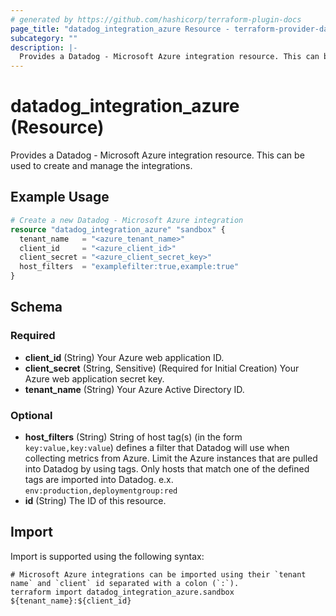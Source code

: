 ```yaml
---
# generated by https://github.com/hashicorp/terraform-plugin-docs
page_title: "datadog_integration_azure Resource - terraform-provider-datadog"
subcategory: ""
description: |-
  Provides a Datadog - Microsoft Azure integration resource. This can be used to create and manage the integrations.
---
```


# datadog_integration_azure (Resource)

Provides a Datadog - Microsoft Azure integration resource. This can be used to create and manage the integrations.

## Example Usage

```terraform
# Create a new Datadog - Microsoft Azure integration
resource "datadog_integration_azure" "sandbox" {
  tenant_name   = "<azure_tenant_name>"
  client_id     = "<azure_client_id>"
  client_secret = "<azure_client_secret_key>"
  host_filters  = "examplefilter:true,example:true"
}
```

<!-- schema generated by tfplugindocs -->
## Schema

### Required

- **client_id** (String) Your Azure web application ID.
- **client_secret** (String, Sensitive) (Required for Initial Creation) Your Azure web application secret key.
- **tenant_name** (String) Your Azure Active Directory ID.

### Optional

- **host_filters** (String) String of host tag(s) (in the form `key:value,key:value`) defines a filter that Datadog will use when collecting metrics from Azure. Limit the Azure instances that are pulled into Datadog by using tags. Only hosts that match one of the defined tags are imported into Datadog. e.x. `env:production,deploymentgroup:red`
- **id** (String) The ID of this resource.

## Import

Import is supported using the following syntax:

```shell
# Microsoft Azure integrations can be imported using their `tenant name` and `client` id separated with a colon (`:`).
terraform import datadog_integration_azure.sandbox ${tenant_name}:${client_id}
```

